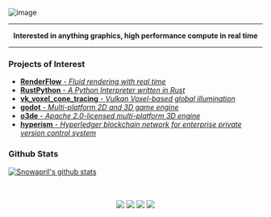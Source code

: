 ![image](https://user-images.githubusercontent.com/24654975/122706556-2ce28400-d293-11eb-86ee-22b9ba640f2b.png)


---

<p align="center">
  <strong>
    Interested in anything graphics, high performance compute in real time
  </strong>
</p>

---

### Projects of Interest

* [**RenderFlow** - *Fluid rendering with real time*](https://github.com/CubbyFlow/RenderFlow)
* [**RustPython** - *A Python Interpreter written in Rust*](https://github.com/RustPython/RustPython)
* [**vk_voxel_cone_tracing** - *Vulkan Voxel-based global illumination*](https://github.com/Snowapril/vk_voxel_cone_tracing)
* [**godot** - *Multi-platform 2D and 3D game engine*](https://github.com/godotengine/godot)
* [**o3de** - *Apache 2.0-licensed multi-platform 3D engine*](https://github.com/o3de/o3de)
* [**hyperism** - *Hyperledger blockchain network for enterprise private version control system*](https://github.com/Hyperism/hyperism)

### Github Stats
 
[![Snowapril's github stats](https://github-readme-stats.vercel.app/api?username=Snowapril&hide_title=true&hide_border=true&show_icons=true&include_all_commits=true&count_private=true)](https://github.com/Snowapril)

<p align="center">
    <br><br>
    <a href="mailto:sinjihng@gmail.com"><img src="https://img.shields.io/badge/-Gmail-d14836?style=flat-square&logo=Gmail&logoColor=white"></a>
    <a href="https://snowapril.github.io"><img src="https://img.shields.io/badge/website-snowapril.github.io-red?style=flat-square"></a>
    <a href="https://twitter.com/sinjihng/"><img src="https://img.shields.io/badge/-Twitter-1877f2?style=flat-square&logo=twitter&logoColor=white"></a>
    <a href="https://www.linkedin.com/in/snowapril/"><img src="https://img.shields.io/badge/-LinkedIn-blue?style=flat-square&logo=Linkedin&logoColor=white"></a>
</p>
